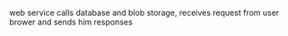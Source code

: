 web service calls database and blob storage, receives request from user brower and sends him responses

